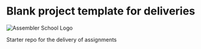 # Blank project template for deliveries

![Assembler School Logo](https://assets.website-files.com/5d7ac47d34aefe1ecf290ce6/5d7ac68da9740c393a589ee7_logo_org_1.png)

Starter repo for the delivery of assignments
